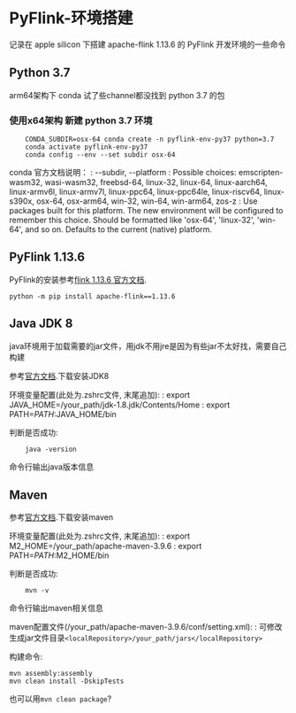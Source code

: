 # PyFlink-环境搭建

记录在 apple silicon 下搭建 apache-flink 1.13.6 的 PyFlink 开发环境的一些命令

## Python 3.7

arm64架构下 conda 试了些channel都没找到 python 3.7 的包

### 使用x64架构 新建 python 3.7 环境
```shell
    CONDA_SUBDIR=osx-64 conda create -n pyflink-env-py37 python=3.7
    conda activate pyflink-env-py37
    conda config --env --set subdir osx-64
```

conda 官方文档说明：
: --subdir, --platform
: Possible choices: emscripten-wasm32, wasi-wasm32, freebsd-64, linux-32, linux-64, linux-aarch64, linux-armv6l, 
linux-armv7l, linux-ppc64, linux-ppc64le, linux-riscv64, linux-s390x, osx-64, osx-arm64, win-32, win-64, win-arm64, 
zos-z
: Use packages built for this platform. The new environment will be configured to remember this choice. 
Should be formatted like 'osx-64', 'linux-32', 'win-64', and so on. Defaults to the current (native) platform.


## PyFlink 1.13.6
PyFlink的安装参考<a href="https://nightlies.apache.org/flink/flink-docs-release-1.13/">flink 1.13.6 官方文档</a>.
```shell
python -m pip install apache-flink==1.13.6
```

## Java JDK 8
java环境用于加载需要的jar文件，用jdk不用jre是因为有些jar不太好找，需要自己构建

参考<a href="https://www.oracle.com/cn/java/technologies/downloads/#java8-mac">官方文档</a>.下载安装JDK8

环境变量配置(此处为.zshrc文件, 末尾追加):
: export JAVA_HOME=/your_path/jdk-1.8.jdk/Contents/Home
: export PATH=$PATH:$JAVA_HOME/bin

判断是否成功:
```shell
    java -version
```
命令行输出java版本信息


## Maven
参考<a href="https://maven.apache.org/install.html">官方文档</a>.下载安装maven

环境变量配置(此处为.zshrc文件, 末尾追加):
: export M2_HOME=/your_path/apache-maven-3.9.6
: export PATH=$PATH:$M2_HOME/bin

判断是否成功:
```shell
    mvn -v
```
命令行输出maven相关信息

maven配置文件(/your_path/apache-maven-3.9.6/conf/setting.xml):
: 可修改生成jar文件目录`<localRepository>/your_path/jars</localRepository>`

构建命令:
```Shell
mvn assembly:assembly
mvn clean install -DskipTests
```
也可以用`mvn clean package`?
